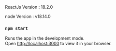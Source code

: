 ReactJs Version : 18.2.0

node Version : v18.14.0

### `npm start`

Runs the app in the development mode.\
Open [http://localhost:3000](http://localhost:3000) to view it in your browser.


